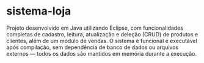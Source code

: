 # sistema-loja
Projeto desenvolvido em Java utilizando Eclipse, com funcionalidades completas de cadastro, leitura, atualização e deleção (CRUD) de produtos e clientes, além de um módulo de vendas. O sistema é funcional e executável após compilação, sem dependência de banco de dados ou arquivos externos — todos os dados são mantidos em memória durante a execução.

